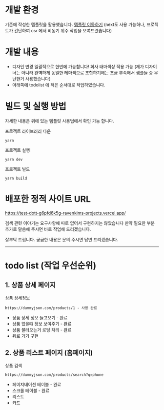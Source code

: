 # 개발 환경
기존에 작성한 템플릿을 활용했습니다.
[템플릿 이동하기](./README.ko.md)
(next도 사용 가능하나, 프로젝트가 간단하여 csr 에서 비동기 위주 작업을 보여드렸습니다)


# 개발 내용 
- 디자인 변경 일괄적으로 한번에 가능합니다! 회사 태마색상 적용 가능
  (제가 디자이너는 아니라 완벽하게 동일한 테마색으로 조합하기에는 조금 부족해서 샘플들 중 무난한거 사용했습니다)
- 아래쪽에 todolist 에 적은 순서대로 작업하였습니다. 




# 빌드 및 실행 방법
자세한 내용은 위에 있는 템플릿 사용법에서 확인 가능 합니다.

프로젝트 라이브러리 다운
```
yarn
```
프로젝트 실행
```
yarn dev
```
프로젝트 빌드
```
yarn build
```




# 배포한 정적 사이트 URL
https://test-dott-g6pfd6k5g-ravenkims-projects.vercel.app/






검색 관련 이야기는 요구사항에 따로 없어서 구현하지는 않았습니다
만약 필요한 부분 추가로 말씀해 주시면 바로 작업해 드리겠습니다.


잘부탁 드립니다. 궁금한 내용은 문의 주시면 답변 드리겠습니다.

---

# todo list (작업 우선순위)

## 1. 상품 상세 페이지

상품 상세정보

```
https://dummyjson.com/products/1 - 사용 완료
```

- 상품 상세 정보 들고오기 - 완료
- 상품 없을떄 정보 보여주기 - 완료
- 상품 불러오는거 로딩 처리 - 완료
- 뒤로 가기 구현

## 2. 상품 리스트 페이지 (홈페이지)

상품 검색

```
https://dummyjson.com/products/search?q=phone
```

- 페이지네이션 테이블 - 완료
- 스크롤 테이블 - 완료
- 리스트
- 카드
